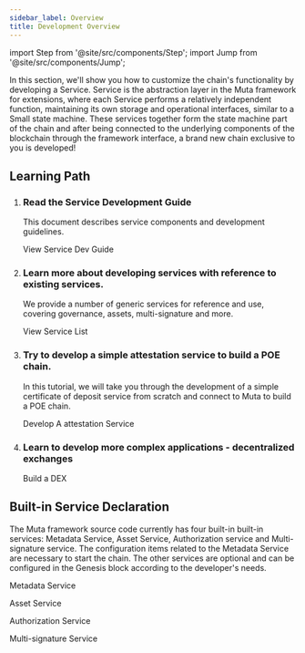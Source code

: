 ```yaml
---
sidebar_label: Overview
title: Development Overview
---
```


import Step from '@site/src/components/Step';
import Jump from '@site/src/components/Jump';

In this section, we'll show you how to customize the chain's functionality by developing a Service. Service is the abstraction layer in the Muta framework for extensions, where each Service performs a relatively independent function, maintaining its own storage and operational interfaces, similar to a Small state machine. These services together form the state machine part of the chain and after being connected to the underlying components of the blockchain through the framework interface, a brand new chain exclusive to you is developed!

## Learning Path

<Step headingDepth={3}>
<ol>
<li>

### Read the Service Development Guide
   
This document describes service components and development guidelines.

<Jump to="../service-dev/">View Service Dev Guide</Jump>

</li>
<li>

### Learn more about developing services with reference to existing services.

We provide a number of generic services for reference and use, covering governance, assets, multi-signature and more.

<Jump to="../../dev/service-list/">View Service List</Jump>

</li>
<li>

### Try to develop a simple attestation service to build a POE chain.

In this tutorial, we will take you through the development of a simple certificate of deposit service from scratch and connect to Muta to build a POE chain.

<Jump to="../poe-chain/">Develop A attestation Service</Jump>

</li>
<li>

### Learn to develop more complex applications - decentralized exchanges

<Jump to="../dex/">Build a DEX</Jump>

</li>
</ol>
</Step>

## Built-in Service Declaration

The Muta framework source code currently has four built-in built-in services: Metadata Service, Asset Service, Authorization service and Multi-signature service. The configuration items related to the Metadata Service are necessary to start the chain. The other services are optional and can be configured in the Genesis block according to the developer's needs.

<Jump to="../service-list/">Metadata Service</Jump>

<Jump to="../service-list/">Asset Service</Jump>

<Jump to="../service-list/">Authorization Service</Jump>

<Jump to="../service-list/">Multi-signature Service</Jump>









